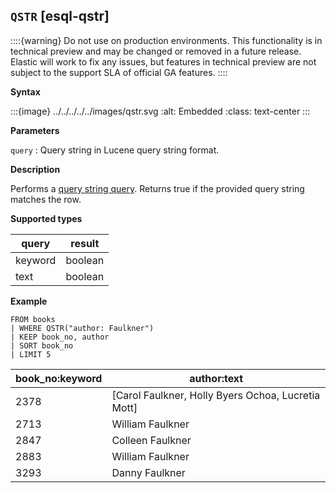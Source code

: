 ## `QSTR` [esql-qstr]

::::{warning}
Do not use on production environments. This functionality is in technical preview and may be changed or removed in a future release. Elastic will work to fix any issues, but features in technical preview are not subject to the support SLA of official GA features.
::::


**Syntax**

:::{image} ../../../../../images/qstr.svg
:alt: Embedded
:class: text-center
:::

**Parameters**

`query`
:   Query string in Lucene query string format.

**Description**

Performs a [query string query](/reference/query-languages/query-dsl-query-string-query.md). Returns true if the provided query string matches the row.

**Supported types**

| query | result |
| --- | --- |
| keyword | boolean |
| text | boolean |

**Example**

```esql
FROM books
| WHERE QSTR("author: Faulkner")
| KEEP book_no, author
| SORT book_no
| LIMIT 5
```

| book_no:keyword | author:text |
| --- | --- |
| 2378 | [Carol Faulkner, Holly Byers Ochoa, Lucretia Mott] |
| 2713 | William Faulkner |
| 2847 | Colleen Faulkner |
| 2883 | William Faulkner |
| 3293 | Danny Faulkner |
